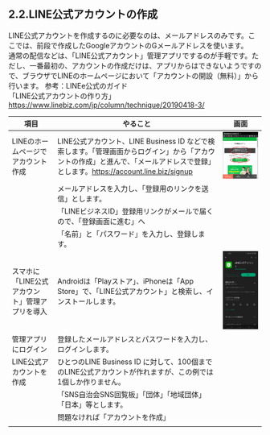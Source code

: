 ## 2.2.LINE公式アカウントの作成
LINE公式アカウントを作成するのに必要なのは、メールアドレスのみです。ここでは、前段で作成したGoogleアカウントのGメールアドレスを使います。  
通常の配信などは、「LINE公式アカウント」管理アプリでするのが手軽です。ただし、一番最初の、アカウントの作成だけは、アプリからはできないようですので、ブラウザでLINEのホームページにおいて「アカウントの開設（無料）」から行います。
参考：LINEe公式のガイド  
「LINE公式アカウントの作り方」  
https://www.linebiz.com/jp/column/technique/20190418-3/
  
|項目|やること|画面|
|---|---|---|
|LINEのホームページでアカウント作成|LINE公式アカウント、LINE Business ID などで検索します。「管理画面からログイン」から「アカウントの作成」と進んで、「メールアドレスで登録」とします。https://account.line.biz/signup |<img src="images/2_2_images/2_2_02.jpg" alt="image">|
||メールアドレスを入力し、「登録用のリンクを送信」とします。||
||「LINEビジネスID」登録用リンクがメールで届くので、「登録画面に進む」へ||
||「名前」と「パスワード」を入力し、登録します。|
|スマホに「LINE公式アカウント」管理アプリを導入|Androidは「Playストア」、iPhoneは「App Store」で、「LINE公式アカウント」と検索し、インストールします。|<img src="images/2_2_images/2_2_01.jpg" alt="image">|
|管理アプリにログイン|登録したメールアドレスとパスワードを入力し、ログインします。||
|LINE公式アカウントを作成|ひとつのLINE Business ID に対して、100個までのLINE公式アカウントが作れますが、この例では1個しか作りません。||
||「SNS自治会SNS回覧板」「団体」「地域団体」「日本」等とします。||
||問題なければ「アカウントを作成」||
||||


